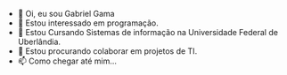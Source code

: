 - 👋 Oi, eu sou Gabriel Gama
- 👀 Estou interessado em programação.
- 🌱 Estou Cursando Sistemas de informação na Universidade Federal de Uberlândia.
- 💞️ Estou procurando colaborar em projetos de TI.
- 📫 Como chegar até mim...

<!---
GabrielGamaJC/GabrielGamaJC is a ✨ special ✨ repository because its `README.md` (this file) appears on your GitHub profile.
You can click the Preview link to take a look at your changes.
--->
